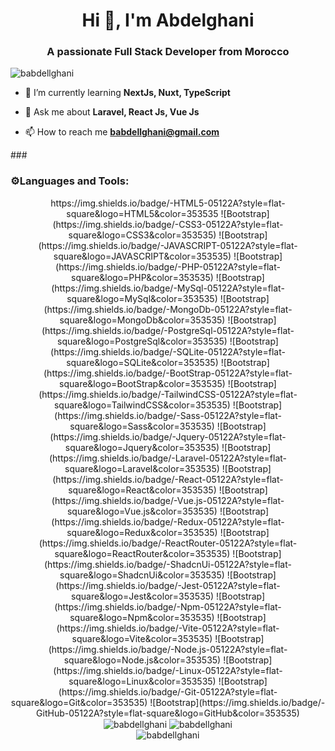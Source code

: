 <h1 align="center">Hi 👋, I'm Abdelghani</h1>
<h3 align="center">A passionate Full Stack Developer from Morocco</h3>

<p align="left"> <img src="https://komarev.com/ghpvc/?username=babdellghani&label=Profile%20views&color=0e75b6&style=flat" alt="babdellghani" /> </p>

- 🌱 I’m currently learning **NextJs, Nuxt, TypeScript**

- 💬 Ask me about **Laravel, React Js, Vue Js**

- 📫 How to reach me **babdellghani@gmail.com**


###<h3 align="left">⚙️Languages and Tools:</h3>
<div align="center">
   https://img.shields.io/badge/-HTML5-05122A?style=flat-square&logo=HTML5&color=353535 ![Bootstrap](https://img.shields.io/badge/-CSS3-05122A?style=flat-square&logo=CSS3&color=353535) ![Bootstrap](https://img.shields.io/badge/-JAVASCRIPT-05122A?style=flat-square&logo=JAVASCRIPT&color=353535) ![Bootstrap](https://img.shields.io/badge/-PHP-05122A?style=flat-square&logo=PHP&color=353535) ![Bootstrap](https://img.shields.io/badge/-MySql-05122A?style=flat-square&logo=MySql&color=353535) ![Bootstrap](https://img.shields.io/badge/-MongoDb-05122A?style=flat-square&logo=MongoDb&color=353535) ![Bootstrap](https://img.shields.io/badge/-PostgreSql-05122A?style=flat-square&logo=PostgreSql&color=353535) ![Bootstrap](https://img.shields.io/badge/-SQLite-05122A?style=flat-square&logo=SQLite&color=353535) ![Bootstrap](https://img.shields.io/badge/-BootStrap-05122A?style=flat-square&logo=BootStrap&color=353535) ![Bootstrap](https://img.shields.io/badge/-TailwindCSS-05122A?style=flat-square&logo=TailwindCSS&color=353535) ![Bootstrap](https://img.shields.io/badge/-Sass-05122A?style=flat-square&logo=Sass&color=353535) ![Bootstrap](https://img.shields.io/badge/-Jquery-05122A?style=flat-square&logo=Jquery&color=353535) ![Bootstrap](https://img.shields.io/badge/-Laravel-05122A?style=flat-square&logo=Laravel&color=353535) ![Bootstrap](https://img.shields.io/badge/-React-05122A?style=flat-square&logo=React&color=353535) ![Bootstrap](https://img.shields.io/badge/-Vue.js-05122A?style=flat-square&logo=Vue.js&color=353535) ![Bootstrap](https://img.shields.io/badge/-Redux-05122A?style=flat-square&logo=Redux&color=353535) ![Bootstrap](https://img.shields.io/badge/-ReactRouter-05122A?style=flat-square&logo=ReactRouter&color=353535) ![Bootstrap](https://img.shields.io/badge/-ShadcnUi-05122A?style=flat-square&logo=ShadcnUi&color=353535) ![Bootstrap](https://img.shields.io/badge/-Jest-05122A?style=flat-square&logo=Jest&color=353535) ![Bootstrap](https://img.shields.io/badge/-Npm-05122A?style=flat-square&logo=Npm&color=353535) ![Bootstrap](https://img.shields.io/badge/-Vite-05122A?style=flat-square&logo=Vite&color=353535) ![Bootstrap](https://img.shields.io/badge/-Node.js-05122A?style=flat-square&logo=Node.js&color=353535) ![Bootstrap](https://img.shields.io/badge/-Linux-05122A?style=flat-square&logo=Linux&color=353535) ![Bootstrap](https://img.shields.io/badge/-Git-05122A?style=flat-square&logo=Git&color=353535) ![Bootstrap](https://img.shields.io/badge/-GitHub-05122A?style=flat-square&logo=GitHub&color=353535)

</div>



<div align="center">
   <img align="center" src="https://github-readme-stats.vercel.app/api?username=babdellghani&show_icons=true&locale=en" alt="babdellghani" />
   <img align="center" src="https://github-readme-streak-stats.herokuapp.com/?user=babdellghani&" alt="babdellghani" />
</div>



<div align="center">
   <img align="center" src="https://github-readme-stats.vercel.app/api/top-langs?username=babdellghani&show_icons=true&locale=en&layout=compact" alt="babdellghani" />
</div>



